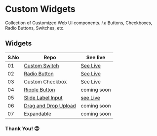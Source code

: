 # Custom Widgets

Collection of Customized Web UI components. _i.e_ Buttons, Checkboxes, Radio Buttons, Switches, etc.

## Widgets

| S.No | Repo                               | See live                  |
| ---- | ---------------------------------- | ------------------------- |
| 01   | [Custom Switch][switch]            | [See Live][switch-live]   |
| 02   | [Radio Button][radio]              | [See Live][radio-live]    |
| 03   | [Custom Checkbox][checkbox]        | [See Live][checkbox-live] |
| 04   | [Ripple Button][ripple-btn]        | coming soon               |
| 05   | [Slide Label Input][slide-input]   | [see Live][slide-i-live]  |
| 06   | [Drag and Drop Upload][dnd-upload] | coming soon               |
| 07   | [Expandable][expandable]           | coming soon               |

### **Thank You!** 😍

[switch]: https://github.com/hicodersofficial/custom-html-css-js-widgets/tree/main/switch
[switch-live]: https://codepen.io/hicoders/pen/GRyVjVy
[radio]: https://github.com/hicodersofficial/custom-html-css-js-widgets/tree/main/radio
[radio-live]: https://codepen.io/hicoders/pen/QWQLara
[checkbox]: https://github.com/hicodersofficial/custom-html-css-js-widgets/tree/main/checkbox
[checkbox-live]: https://codepen.io/hicoders/pen/MWQWrPG
[ripple-btn]: https://github.com/hicodersofficial/custom-html-css-js-widgets/tree/main/ripple-button
[slide-input]: https://github.com/hicodersofficial/custom-html-css-js-widgets/tree/main/slide-label-input
[slide-i-live]: https://codepen.io/hicoders/pen/xxYbyRN
[dnd-upload]: https://github.com/hicodersofficial/custom-html-css-js-widgets/tree/main/drag-and-drop-upload
[expandable]: https://github.com/hicodersofficial/custom-html-css-js-widgets/tree/main/expandable
